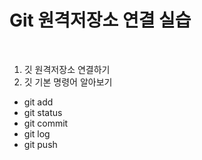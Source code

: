# Git 원격저장소 연결 실습 

<br>

1. 깃 원격저장소 연결하기
2. 깃 기본 명령어 알아보기 
  - git add
  - git status
  - git commit
  - git log
  - git push
  
